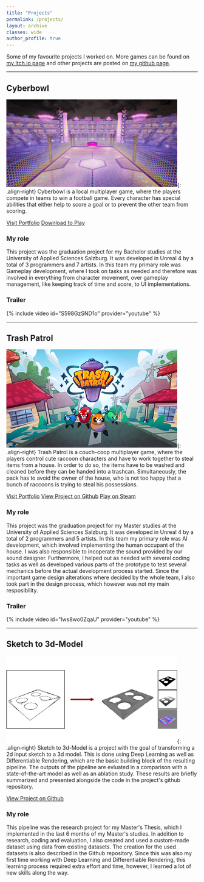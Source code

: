 ```yaml
---
title: "Projects"
permalink: /projects/
layout: archive
classes: wide
author_profile: true
---
```

Some of my favourite projects I worked on. More games can be found on <a href="https://khofer.itch.io/">my Itch.io page</a> and other projects are posted on 
<a href="https://github.com/Kerstin08">my github page</a>.
<br />

---
## Cyberbowl
![image-right](/assets/images/cyberbowl_teaser_small.png){: .align-right}  Cyberbowl is a local multiplayer game, where the players compete in teams to win a football game. 
Every character has special abilities that either help to score a goal or to prevent the other team from scoring.

<a href="https://portfolio.fh-salzburg.ac.at/projects/2019-cyber-bowl" class="btn btn--primary">Visit Portfolio</a>
<a href="https://drive.google.com/file/d/1oCilLFZRF_c3yZHpsA5wOuZXMKnqBmJ0/view" class="btn btn--primary">Download to Play</a>

### My role
This project was the graduation project for my Bachelor studies at the University of Applied Sciences Salzburg. It was developed in 
Unreal 4 by a total of 3 programmers and 7 artists. In this team my primary role was Gameplay development, where I took on tasks as needed and
therefore was involved in everything from character movement, over gameplay management, like keeping track of time and score, to UI implementations.

### Trailer
{% include video id="S598GzSND1o" provider="youtube" %}
<br />

---

## Trash Patrol
![image-right](/assets/images/trashpatrol_teaser_small.png){: .align-right}  Trash Patrol is a couch-coop multiplayer game, where the players control cute raccoon characters and have to work together to steal items from a house.
In order to do so, the items have to be washed and cleaned before they can be handed into a trashcan. Simultaneously, the pack has to avoid the owner of
the house, who is not too happy that a bunch of raccoons is trying to steal his possessions.

<a href="https://portfolio.fh-salzburg.ac.at/projects/2022-trash-patrol" class="btn btn--primary">Visit Portfolio</a>
<a href="https://github.com/thetrashcangang/trash-patrol" class="btn btn--primary">View Project on Github</a>
<a href="https://store.steampowered.com/app/1969130/Trash_Patrol__Academic_Version/" class="btn btn--primary">Play on Steam</a>

### My role
This project was the graduation project for my Master studies at the University of Applied Sciences Salzburg. It was developed in 
Unreal 4 by a total of 2 programmers and 5 artists. In this team my primary role was AI development, which involved implementing the human occupant of the
house. I was also responsible to incoperate the sound provided by our sound designer. Furthermore, I helped out as needed with several coding tasks as well as developed various parts
of the prototype to test several mechanics before the actual development process started. Since the important game design alterations where decided by the whole team, 
I also took part in the design process, which however was not my main resposibility.

### Trailer
{% include video id="lws8wo0ZqaU" provider="youtube" %}
<br />

---

## Sketch to 3d-Model
![image-right](/assets/images/masterthesis_teaser_t.png){: .align-right} Sketch to 3d-Model is a project with the goal of transforming a 2d input sketch to a 3d model. This is done using Deep Learning as well as Differentiable Rendering,
which are the basic building block of the resulting pipeline. The outputs of the pipeline are evluated in a comparison with a state-of-the-art model as well as an ablation study. These results are briefly summarized and presented alongside the code in the project's github repository.

<a href="https://github.com/Kerstin08/Sketch-to-3d-Model" class="btn btn--primary">View Project on Github</a> 

### My role
This pipeline was the research project for my Master's Thesis, which I implemented in the last 6 months of my Master's studies.
In addition to research, coding and evaluation, I also created and used a custom-made dataset using data from existing datasets. The creation for the used datasets is also described in the Github repository.
Since this was also my first time working with Deep Learning and Differentiable Rendering, this learning process required extra effort and time, however, I learned a lot of new skills along the way.